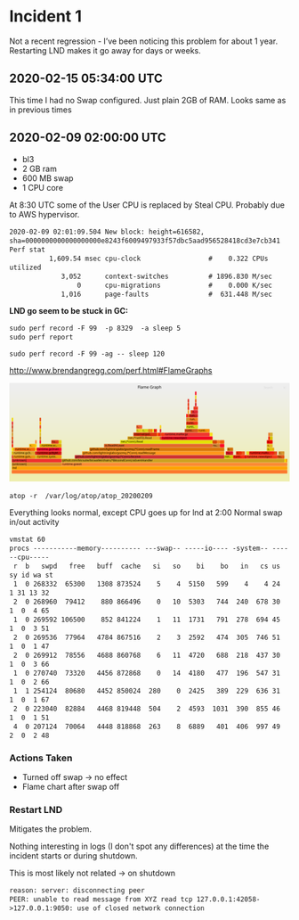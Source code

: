 # Incident 1 

Not a recent regression - I’ve been noticing this problem for about 1 year. Restarting LND makes it go away for days or weeks.

## 2020-02-15 05:34:00 UTC

This time I had no Swap configured. Just plain 2GB of RAM.
Looks same as in previous times


## 2020-02-09 02:00:00 UTC
* bl3
* 2 GB ram
* 600 MB swap
* 1 CPU core

At 8:30 UTC some of the User CPU is replaced by Steal CPU. Probably due to AWS hypervisor.

```
2020-02-09 02:01:09.504 New block: height=616582, sha=0000000000000000000e8243f6009497933f57dbc5aad956528418cd3e7cb341
Perf stat
          1,609.54 msec cpu-clock                 #    0.322 CPUs utilized
             3,052      context-switches          # 1896.830 M/sec
                 0      cpu-migrations            #    0.000 K/sec
             1,016      page-faults               #  631.448 M/sec
```

**LND go seem to be stuck in GC:**
```
sudo perf record -F 99  -p 8329  -a sleep 5
sudo perf report
```

```
sudo perf record -F 99 -ag -- sleep 120
```
http://www.brendangregg.com/perf.html#FlameGraphs

![flame-graph-1](i1-perf-kernel-incident.svg)

```
atop -r  /var/log/atop/atop_20200209
```

Everything looks normal, except CPU goes up for lnd at 2:00
Normal swap in/out activity

```
vmstat 60
procs -----------memory---------- ---swap-- -----io---- -system-- ------cpu-----
 r  b   swpd   free   buff  cache   si   so    bi    bo   in   cs us sy id wa st
 1  0 268332  65300   1308 873524    5    4  5150   599    4    4 24  1 31 13 32
 2  0 268960  79412    880 866496    0   10  5303   744  240  678 30  1  0  4 65
 1  0 269592 106500    852 841224    1   11  1731   791  278  694 45  1  0  3 51
 2  0 269536  77964   4784 867516    2    3  2592   474  305  746 51  1  0  1 47
 2  0 269912  78556   4688 860768    6   11  4720   688  218  437 30  1  0  3 66
 1  0 270740  73320   4456 872868    0   14  4180   477  196  547 31  1  0  2 66
 1  1 254124  80680   4452 850024  280    0  2425   389  229  636 31  1  0  1 67
 2  0 223040  82884   4468 819448  504    2  4593  1031  390  855 46  1  0  1 51
 4  0 207124  70064   4448 818868  263    8  6889   401  406  997 49  2  0  2 48
```

### Actions Taken
* Turned off swap → no effect
* Flame chart after swap off 

### Restart LND

Mitigates the problem.

Nothing interesting in logs (I don't spot any differences) at the time the incident starts or during shutdown.

This is most likely not related -> on shutdown
```
reason: server: disconnecting peer
PEER: unable to read message from XYZ read tcp 127.0.0.1:42058->127.0.0.1:9050: use of closed network connection
```
